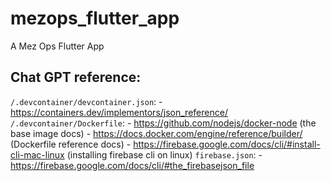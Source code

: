 # mezops_flutter_app

A Mez Ops Flutter App

## Chat GPT reference:
`/.devcontainer/devcontainer.json`: 
    - https://containers.dev/implementors/json_reference/
`/.devcontainer/Dockerfile`:
    - https://github.com/nodejs/docker-node (the base image docs)
    - https://docs.docker.com/engine/reference/builder/ (Dockerfile reference docs) 
    - https://firebase.google.com/docs/cli/#install-cli-mac-linux (installing firebase cli on linux)
`firebase.json`:
    - https://firebase.google.com/docs/cli/#the_firebasejson_file

